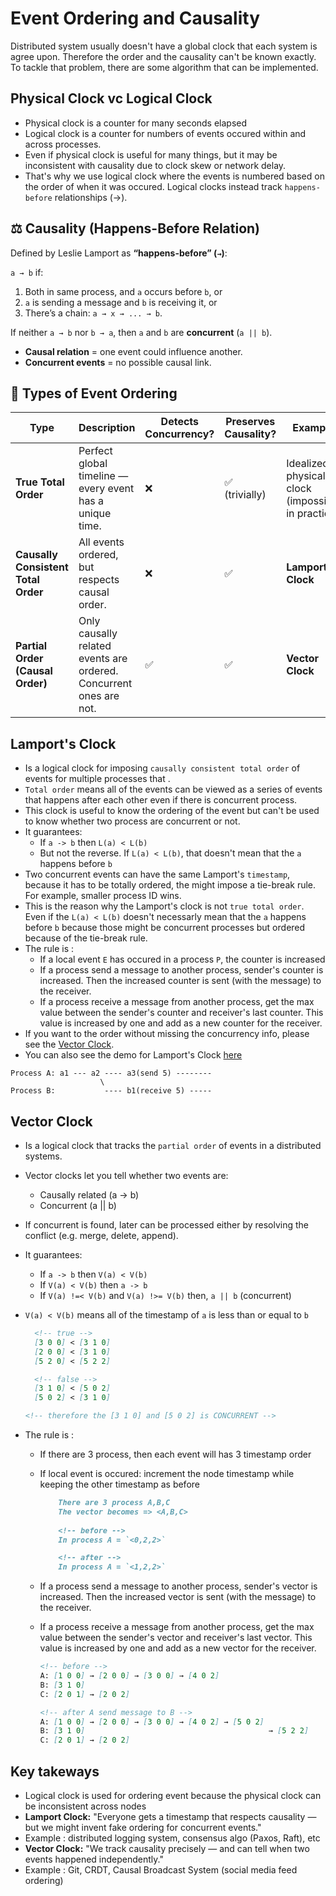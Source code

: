 # Event Ordering and Causality

Distributed system usually doesn't have a global clock that each system is agree upon. Therefore the order and the causality can't be known exactly.
To tackle that problem, there are some algorithm that can be implemented.

## Physical Clock vc Logical Clock
- Physical clock is a counter for many seconds elapsed
- Logical clock is a counter for numbers of events occured within and across processes.
- Even if physical clock is useful for many things, but it may be inconsistent with causality due to clock skew or network delay.
- That's why we use logical clock where the events is numbered based on the order of when it was occured. Logical clocks instead track `happens-before` relationships (→).

## ⚖️ Causality (Happens-Before Relation)

Defined by Leslie Lamport as **“happens-before” (`→`)**:

`a → b` if:

1. Both in same process, and `a` occurs before `b`, or
2. `a` is sending a message and `b` is receiving it, or
3. There’s a chain: `a → x → ... → b`.

If neither `a → b` nor `b → a`, then `a` and `b` are **concurrent** (`a || b`).

* **Causal relation** = one event could influence another.
* **Concurrent events** = no possible causal link.


## 🔢 Types of Event Ordering

| Type                                | Description                                                        | Detects Concurrency?  | Preserves Causality?   | Example                                           |
| ----------------------------------- | ------------------------------------------------------------------ | --------------------  | --------------------   | ------------------------------------------------- |
| **True Total Order**                | Perfect global timeline — every event has a unique time.           | ❌                    | ✅ (trivially)        | Idealized physical clock (impossible in practice) |
| **Causally Consistent Total Order** | All events ordered, but respects causal order.                     | ❌                    | ✅                    | **Lamport Clock**                                 |
| **Partial Order (Causal Order)**    | Only causally related events are ordered. Concurrent ones are not. | ✅                    | ✅                    | **Vector Clock**                                  |


## Lamport's Clock
- Is a logical clock for imposing `causally consistent total order` of events for multiple processes that .
- `Total order` means all of the events can be viewed as a series of events that happens after each other even if there is concurrent process.
- This clock is useful to know the ordering of the event but can't be used to know whether two process are concurrent or not.
- It guarantees:
  * If `a -> b` then `L(a) < L(b)`
  * But not the reverse. If `L(a) < L(b)`, that doesn't mean that the `a` happens before `b`
- Two concurrent events can have the same Lamport's `timestamp`, because it has to be totally ordered, the might impose a tie-break rule. For example, smaller process ID wins.
- This is the reason why the Lamport's clock is not `true total order`. Even if the `L(a) < L(b)` doesn't necessarly mean that the `a` happens before `b` because those might be concurrent processes but ordered because of the tie-break rule.
- The rule is :
  * If a local event `E` has occured in a process `P`, the counter is increased
  * If a process send a message to another process, sender's counter is increased. Then the increased counter is sent (with the message) to the receiver.
  * If a process receive a message from another process, get the max value between the sender's counter and receiver's last counter. This value is increased by one and add as a new counter for the receiver.
- If you want to the order without missing the concurrency info, please see the [Vector Clock](#vector-clock).
- You can also see the demo for Lamport's Clock [here](./lcdemo/main.go)

```
Process A: a1 --- a2 ---- a3(send 5) --------
                    \
Process B:           ---- b1(receive 5) -----
```

## Vector Clock
- Is a logical clock that tracks the `partial order` of events in a distributed systems.
- Vector clocks let you tell whether two events are:
  * Causally related (a → b)
  * Concurrent (a || b)
- If concurrent is found, later can be processed either by resolving the conflict (e.g. merge, delete, append).
- It guarantees:
  * If `a -> b` then `V(a) < V(b)`
  * If `V(a) < V(b)` then `a -> b`
  * If `V(a) !=< V(b)` and `V(a) !>= V(b)` then, `a || b` (concurrent)
- `V(a) < V(b)` means all of the timestamp of `a` is less than or equal to `b`
  ``` md
    <!-- true -->
    [3 0 0] < [3 1 0]
    [2 0 0] < [3 1 0]
    [5 2 0] < [5 2 2]
  
    <!-- false -->
    [3 1 0] < [5 0 2]
    [5 0 2] < [3 1 0]

  <!-- therefore the [3 1 0] and [5 0 2] is CONCURRENT -->
  ```

- The rule is :
  * If there are 3 process, then each event will has 3 timestamp order
  * If local event is occured: increment the node timestamp while keeping the other timestamp as before
    ``` md
        There are 3 process A,B,C
        The vector becomes => <A,B,C>
      
        <!-- before -->
        In process A = `<0,2,2>`

        <!-- after -->
        In process A = `<1,2,2>`
    ```

  * If a process send a message to another process, sender's vector is increased. Then the increased vector is sent (with the message) to the receiver.
  * If a process receive a message from another process, get the max value between the sender's vector and receiver's last vector. This value is increased by one and add as a new vector for the receiver.
    ``` md
    <!-- before -->
    A: [1 0 0] → [2 0 0] → [3 0 0] → [4 0 2]
    B: [3 1 0]
    C: [2 0 1] → [2 0 2]

    <!-- after A send message to B -->
    A: [1 0 0] → [2 0 0] → [3 0 0] → [4 0 2] → [5 0 2]
    B: [3 1 0]                                         → [5 2 2]
    C: [2 0 1] → [2 0 2]
    ```


## Key takeways
* Logical clock is used for ordering event because the physical clock can be inconsistent across nodes
* **Lamport Clock:**
  "Everyone gets a timestamp that respects causality — but we might invent fake ordering for concurrent events."
* Example : distributed logging system, consensus algo (Paxos, Raft), etc
* **Vector Clock:**
  "We track causality precisely — and can tell when two events happened independently."
* Example : Git, CRDT, Causal Broadcast System (social media feed ordering)